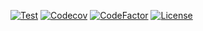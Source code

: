 [![Test](https://github.com/Nalhin/SocialMedia/workflows/Test/badge.svg?branch=master)](https://github.com/Nalhin/SocialMedia/actions)
[![Codecov](https://codecov.io/gh/Nalhin/Tutoring/branch/master/graph/badge.svg)](https://codecov.io/gh/Nalhin/Tutoring)
[![CodeFactor](https://www.codefactor.io/repository/github/nalhin/socialmedia/badge)](https://www.codefactor.io/repository/github/nalhin/socialmedia)
[![License](https://img.shields.io/github/license/nalhin/SocialMedia)](LICENSE.md)
